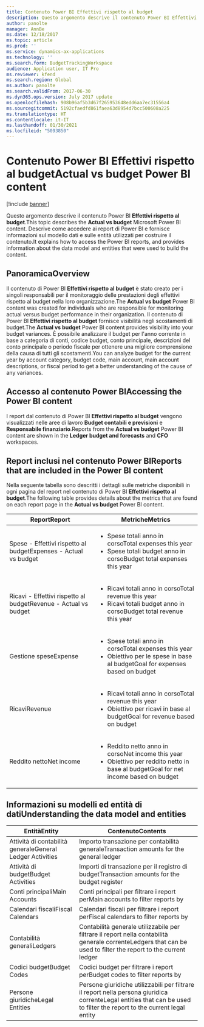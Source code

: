 ```yaml
---
title: Contenuto Power BI Effettivi rispetto al budget
description: Questo argomento descrive il contenuto Power BI Effettivi rispetto al budget. Spiega come accedere ai report e fornisce informazioni sul modello di dati.
author: panolte
manager: AnnBe
ms.date: 12/18/2017
ms.topic: article
ms.prod: ''
ms.service: dynamics-ax-applications
ms.technology: ''
ms.search.form: BudgetTrackingWorkspace
audience: Application user, IT Pro
ms.reviewer: kfend
ms.search.region: Global
ms.author: panolte
ms.search.validFrom: 2017-06-30
ms.dyn365.ops.version: July 2017 update
ms.openlocfilehash: 908b96af5b3d67f265953648edd6aa7ec31556a4
ms.sourcegitcommit: 5192cfaedfd861faea63d8954d7bcc500608a225
ms.translationtype: HT
ms.contentlocale: it-IT
ms.lasthandoff: 01/30/2021
ms.locfileid: "5093850"
---
```

# <a name="actual-vs-budget-power-bi-content"></a><span data-ttu-id="85140-104">Contenuto Power BI Effettivi rispetto al budget</span><span class="sxs-lookup"><span data-stu-id="85140-104">Actual vs budget Power BI content</span></span>

[!include [banner](../includes/banner.md)]

<span data-ttu-id="85140-105">Questo argomento descrive il contenuto Power BI **Effettivi rispetto al budget**.</span><span class="sxs-lookup"><span data-stu-id="85140-105">This topic describes the **Actual vs budget** Microsoft Power BI content.</span></span> <span data-ttu-id="85140-106">Descrive come accedere ai report di Power BI e fornisce informazioni sul modello dati e sulle entità utilizzati per costruire il contenuto.</span><span class="sxs-lookup"><span data-stu-id="85140-106">It explains how to access the Power BI reports, and provides information about the data model and entities that were used to build the content.</span></span>

## <a name="overview"></a><span data-ttu-id="85140-107">Panoramica</span><span class="sxs-lookup"><span data-stu-id="85140-107">Overview</span></span>

<span data-ttu-id="85140-108">Il contenuto di Power BI **Effettivi rispetto al budget** è stato creato per i singoli responsabili per il monitoraggio delle prestazioni degli effettivi rispetto al budget nella loro organizzazione.</span><span class="sxs-lookup"><span data-stu-id="85140-108">The **Actual vs budget** Power BI content was created for individuals who are responsible for monitoring actual versus budget performance in their organization.</span></span> <span data-ttu-id="85140-109">Il contenuto di Power BI **Effettivi rispetto al budget** fornisce visibilità negli scostamenti di budget.</span><span class="sxs-lookup"><span data-stu-id="85140-109">The **Actual vs budget** Power BI content provides visibility into your budget variances.</span></span> <span data-ttu-id="85140-110">È possibile analizzare il budget per l'anno corrente in base a categoria di conti, codice budget, conto principale, descrizioni del conto principale o periodo fiscale per ottenere una migliore comprensione della causa di tutti gli scostamenti.</span><span class="sxs-lookup"><span data-stu-id="85140-110">You can analyze budget for the current year by account category, budget code, main account, main account descriptions, or fiscal period to get a better understanding of the cause of any variances.</span></span>

## <a name="accessing-the-power-bi-content"></a><span data-ttu-id="85140-111">Accesso al contenuto Power BI</span><span class="sxs-lookup"><span data-stu-id="85140-111">Accessing the Power BI content</span></span>
<span data-ttu-id="85140-112">I report dal contenuto di Power BI **Effettivi rispetto al budget** vengono visualizzati nelle aree di lavoro **Budget contabili e previsioni** e **Responsabile finanziario**.</span><span class="sxs-lookup"><span data-stu-id="85140-112">Reports from the **Actual vs budget** Power BI content are shown in the **Ledger budget and forecasts** and **CFO** workspaces.</span></span>

## <a name="reports-that-are-included-in-the-power-bi-content"></a><span data-ttu-id="85140-113">Report inclusi nel contenuto Power BI</span><span class="sxs-lookup"><span data-stu-id="85140-113">Reports that are included in the Power BI content</span></span>
<span data-ttu-id="85140-114">Nella seguente tabella sono descritti i dettagli sulle metriche disponibili in ogni pagina del report nel contenuto di Power BI **Effettivi rispetto al budget**.</span><span class="sxs-lookup"><span data-stu-id="85140-114">The following table provides details about the metrics that are found on each report page in the **Actual vs budget** Power BI content.</span></span>

| <span data-ttu-id="85140-115">Report</span><span class="sxs-lookup"><span data-stu-id="85140-115">Report</span></span>                      | <span data-ttu-id="85140-116">Metriche</span><span class="sxs-lookup"><span data-stu-id="85140-116">Metrics</span></span>                                                                             |
|-----------------------------|-------------------------------------------------------------------------------------|
| <span data-ttu-id="85140-117">Spese - Effettivi rispetto al budget</span><span class="sxs-lookup"><span data-stu-id="85140-117">Expenses - Actual vs budget</span></span> | <ul><li><span data-ttu-id="85140-118">Spese totali anno in corso</span><span class="sxs-lookup"><span data-stu-id="85140-118">Total expenses this year</span></span></li><li><span data-ttu-id="85140-119">Spese totali budget anno in corso</span><span class="sxs-lookup"><span data-stu-id="85140-119">Budget total expenses this year</span></span></li></ul>  |
| <span data-ttu-id="85140-120">Ricavi - Effettivi rispetto al budget</span><span class="sxs-lookup"><span data-stu-id="85140-120">Revenue - Actual vs budget</span></span>  | <ul><li><span data-ttu-id="85140-121">Ricavi totali anno in corso</span><span class="sxs-lookup"><span data-stu-id="85140-121">Total revenue this year</span></span></li><li><span data-ttu-id="85140-122">Ricavi totali budget anno in corso</span><span class="sxs-lookup"><span data-stu-id="85140-122">Budget total revenue this year</span></span></li><ul>     |
| <span data-ttu-id="85140-123">Gestione spese</span><span class="sxs-lookup"><span data-stu-id="85140-123">Expense</span></span>                     | <ul><li><span data-ttu-id="85140-124">Spese totali anno in corso</span><span class="sxs-lookup"><span data-stu-id="85140-124">Total expenses this year</span></span></li><li><span data-ttu-id="85140-125">Obiettivo per le spese in base al budget</span><span class="sxs-lookup"><span data-stu-id="85140-125">Goal for expenses based on budget</span></span></li><ul> |
| <span data-ttu-id="85140-126">Ricavi</span><span class="sxs-lookup"><span data-stu-id="85140-126">Revenue</span></span>                     | <ul><li><span data-ttu-id="85140-127">Ricavi totali anno in corso</span><span class="sxs-lookup"><span data-stu-id="85140-127">Total revenue this year</span></span></li><li><span data-ttu-id="85140-128">Obiettivo per ricavi in base al budget</span><span class="sxs-lookup"><span data-stu-id="85140-128">Goal for revenue based on budget</span></span></li><ul>   |
| <span data-ttu-id="85140-129">Reddito netto</span><span class="sxs-lookup"><span data-stu-id="85140-129">Net income</span></span>                  | <ul><li><span data-ttu-id="85140-130">Reddito netto anno in corso</span><span class="sxs-lookup"><span data-stu-id="85140-130">Net income this year</span></span></li><li><span data-ttu-id="85140-131">Obiettivo per reddito netto in base al budget</span><span class="sxs-lookup"><span data-stu-id="85140-131">Goal for net income based on budget</span></span></li><ul>   |

## <a name="understanding-the-data-model-and-entities"></a><span data-ttu-id="85140-132">Informazioni su modelli ed entità di dati</span><span class="sxs-lookup"><span data-stu-id="85140-132">Understanding the data model and entities</span></span>

| <span data-ttu-id="85140-133">Entità</span><span class="sxs-lookup"><span data-stu-id="85140-133">Entity</span></span>                    | <span data-ttu-id="85140-134">Contenuto</span><span class="sxs-lookup"><span data-stu-id="85140-134">Contents</span></span>                                                                         |
|---------------------------|----------------------------------------------------------------------------------|
| <span data-ttu-id="85140-135">Attività di contabilità generale</span><span class="sxs-lookup"><span data-stu-id="85140-135">General Ledger Activities</span></span> | <span data-ttu-id="85140-136">Importo transazione per contabilità generale</span><span class="sxs-lookup"><span data-stu-id="85140-136">Transaction amounts for the general ledger</span></span>                                       |
| <span data-ttu-id="85140-137">Attività di budget</span><span class="sxs-lookup"><span data-stu-id="85140-137">Budget Activities</span></span>         | <span data-ttu-id="85140-138">Importi di transazione per il registro di budget</span><span class="sxs-lookup"><span data-stu-id="85140-138">Transaction amounts for the budget register</span></span>                                      |
| <span data-ttu-id="85140-139">Conti principali</span><span class="sxs-lookup"><span data-stu-id="85140-139">Main Accounts</span></span>             | <span data-ttu-id="85140-140">Conti principali per filtrare i report per</span><span class="sxs-lookup"><span data-stu-id="85140-140">Main accounts to filter reports by</span></span>                                               |
| <span data-ttu-id="85140-141">Calendari fiscali</span><span class="sxs-lookup"><span data-stu-id="85140-141">Fiscal Calendars</span></span>          | <span data-ttu-id="85140-142">Calendari fiscali per filtrare i report per</span><span class="sxs-lookup"><span data-stu-id="85140-142">Fiscal calendars to filter reports by</span></span>                                            |
| <span data-ttu-id="85140-143">Contabilità generali</span><span class="sxs-lookup"><span data-stu-id="85140-143">Ledgers</span></span>                   | <span data-ttu-id="85140-144">Contabilità generale utilizzabile per filtrare il report nella contabilità generale corrente</span><span class="sxs-lookup"><span data-stu-id="85140-144">Ledgers that can be used to filter the report to the current ledger</span></span>              |
| <span data-ttu-id="85140-145">Codici budget</span><span class="sxs-lookup"><span data-stu-id="85140-145">Budget Codes</span></span>              | <span data-ttu-id="85140-146">Codici budget per filtrare i report per</span><span class="sxs-lookup"><span data-stu-id="85140-146">Budget codes to filter reports by</span></span>                                                |
| <span data-ttu-id="85140-147">Persone giuridiche</span><span class="sxs-lookup"><span data-stu-id="85140-147">Legal Entities</span></span>            | <span data-ttu-id="85140-148">Persone giuridiche utilizzabili per filtrare il report nella persona giuridica corrente</span><span class="sxs-lookup"><span data-stu-id="85140-148">Legal entities that can be used to filter the report to the current legal entity</span></span> |
